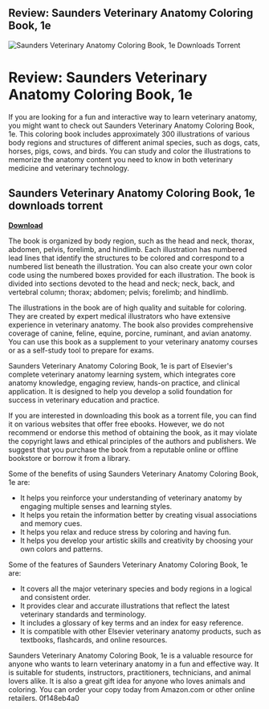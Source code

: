 ## Review: Saunders Veterinary Anatomy Coloring Book, 1e

 
![Saunders Veterinary Anatomy Coloring Book, 1e Downloads Torrent](https://encrypted-tbn1.gstatic.com/images?q=tbn:ANd9GcR8IMcwt5BQykaNVSFkvFuWRWv3fK-L03TR1LG5koXYJWxJUMlxN-ZLGDc)

 
# Review: Saunders Veterinary Anatomy Coloring Book, 1e
 
If you are looking for a fun and interactive way to learn veterinary anatomy, you might want to check out Saunders Veterinary Anatomy Coloring Book, 1e. This coloring book includes approximately 300 illustrations of various body regions and structures of different animal species, such as dogs, cats, horses, pigs, cows, and birds. You can study and color the illustrations to memorize the anatomy content you need to know in both veterinary medicine and veterinary technology.
 
## Saunders Veterinary Anatomy Coloring Book, 1e downloads torrent


[**Download**](https://www.google.com/url?q=https%3A%2F%2Fshurll.com%2F2tKqmb&sa=D&sntz=1&usg=AOvVaw2kxMgtZOx6x1iM_C-AdgGY)

 
The book is organized by body region, such as the head and neck, thorax, abdomen, pelvis, forelimb, and hindlimb. Each illustration has numbered lead lines that identify the structures to be colored and correspond to a numbered list beneath the illustration. You can also create your own color code using the numbered boxes provided for each illustration. The book is divided into sections devoted to the head and neck; neck, back, and vertebral column; thorax; abdomen; pelvis; forelimb; and hindlimb.
 
The illustrations in the book are of high quality and suitable for coloring. They are created by expert medical illustrators who have extensive experience in veterinary anatomy. The book also provides comprehensive coverage of canine, feline, equine, porcine, ruminant, and avian anatomy. You can use this book as a supplement to your veterinary anatomy courses or as a self-study tool to prepare for exams.
 
Saunders Veterinary Anatomy Coloring Book, 1e is part of Elsevier's complete veterinary anatomy learning system, which integrates core anatomy knowledge, engaging review, hands-on practice, and clinical application. It is designed to help you develop a solid foundation for success in veterinary education and practice.
 
If you are interested in downloading this book as a torrent file, you can find it on various websites that offer free ebooks. However, we do not recommend or endorse this method of obtaining the book, as it may violate the copyright laws and ethical principles of the authors and publishers. We suggest that you purchase the book from a reputable online or offline bookstore or borrow it from a library.
  
Some of the benefits of using Saunders Veterinary Anatomy Coloring Book, 1e are:
 
- It helps you reinforce your understanding of veterinary anatomy by engaging multiple senses and learning styles.
- It helps you retain the information better by creating visual associations and memory cues.
- It helps you relax and reduce stress by coloring and having fun.
- It helps you develop your artistic skills and creativity by choosing your own colors and patterns.

Some of the features of Saunders Veterinary Anatomy Coloring Book, 1e are:

- It covers all the major veterinary species and body regions in a logical and consistent order.
- It provides clear and accurate illustrations that reflect the latest veterinary standards and terminology.
- It includes a glossary of key terms and an index for easy reference.
- It is compatible with other Elsevier veterinary anatomy products, such as textbooks, flashcards, and online resources.

Saunders Veterinary Anatomy Coloring Book, 1e is a valuable resource for anyone who wants to learn veterinary anatomy in a fun and effective way. It is suitable for students, instructors, practitioners, technicians, and animal lovers alike. It is also a great gift idea for anyone who loves animals and coloring. You can order your copy today from Amazon.com or other online retailers.
 0f148eb4a0
